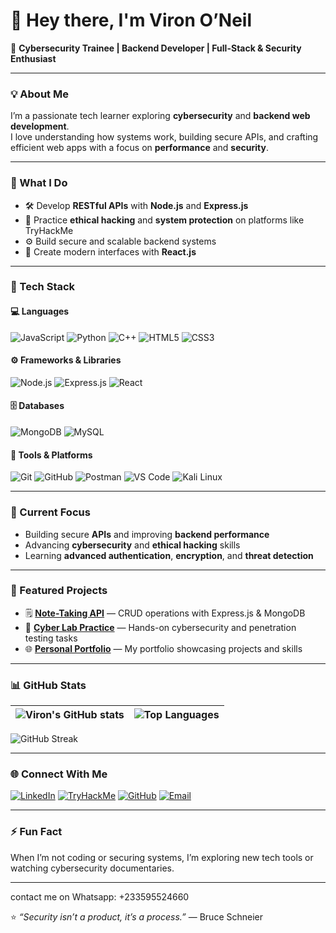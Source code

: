 # 👋 Hey there, I'm **Viron O’Neil**

🚀 **Cybersecurity Trainee | Backend Developer | Full-Stack & Security Enthusiast**

---

### 💡 About Me
I’m a passionate tech learner exploring **cybersecurity** and **backend web development**.  
I love understanding how systems work, building secure APIs, and crafting efficient web apps with a focus on **performance** and **security**.

---

### 🧠 What I Do
- 🛠️ Develop **RESTful APIs** with **Node.js** and **Express.js**  
- 🔐 Practice **ethical hacking** and **system protection** on platforms like TryHackMe  
- ⚙️ Build secure and scalable backend systems  
- 🧩 Create modern interfaces with **React.js**

---

### 🧰 Tech Stack

#### 💻 **Languages**
![JavaScript](https://img.shields.io/badge/JavaScript-F7DF1E?logo=javascript&logoColor=000)
![Python](https://img.shields.io/badge/Python-3776AB?logo=python&logoColor=white)
![C++](https://img.shields.io/badge/C++-00599C?logo=cplusplus&logoColor=white)
![HTML5](https://img.shields.io/badge/HTML5-E34F26?logo=html5&logoColor=white)
![CSS3](https://img.shields.io/badge/CSS3-1572B6?logo=css3&logoColor=white)

#### ⚙️ **Frameworks & Libraries**
![Node.js](https://img.shields.io/badge/Node.js-339933?logo=node.js&logoColor=white)
![Express.js](https://img.shields.io/badge/Express.js-000000?logo=express&logoColor=white)
![React](https://img.shields.io/badge/React-61DAFB?logo=react&logoColor=000)

#### 🗄️ **Databases**
![MongoDB](https://img.shields.io/badge/MongoDB-47A248?logo=mongodb&logoColor=white)
![MySQL](https://img.shields.io/badge/MySQL-4479A1?logo=mysql&logoColor=white)

#### 🧩 **Tools & Platforms**
![Git](https://img.shields.io/badge/Git-F05032?logo=git&logoColor=white)
![GitHub](https://img.shields.io/badge/GitHub-181717?logo=github&logoColor=white)
![Postman](https://img.shields.io/badge/Postman-FF6C37?logo=postman&logoColor=white)
![VS Code](https://img.shields.io/badge/VS_Code-007ACC?logo=visualstudiocode&logoColor=white)
![Kali Linux](https://img.shields.io/badge/Kali_Linux-557C94?logo=kalilinux&logoColor=white)

---

### 🔭 Current Focus
- Building secure **APIs** and improving **backend performance**
- Advancing **cybersecurity** and **ethical hacking** skills  
- Learning **advanced authentication**, **encryption**, and **threat detection**

---

### 📂 Featured Projects
- 🗒️ **[Note-Taking API](#)** — CRUD operations with Express.js & MongoDB  
- 🔐 **[Cyber Lab Practice](#)** — Hands-on cybersecurity and penetration testing tasks  
- 🌐 **[Personal Portfolio](#)** — My portfolio showcasing projects and skills  

---

### 📊 GitHub Stats

| ![Viron's GitHub stats](https://github-readme-stats.vercel.app/api?username=VironONeil&show_icons=true&theme=tokyonight) | ![Top Languages](https://github-readme-stats.vercel.app/api/top-langs/?username=VironONeil&layout=compact&theme=tokyonight) |
| --- | --- |

![GitHub Streak](https://github-readme-streak-stats.herokuapp.com/?user=VironONeil&theme=tokyonight)

---

### 🌐 Connect With Me
[![LinkedIn](https://img.shields.io/badge/LinkedIn-0A66C2?logo=linkedin&logoColor=white)](https://www.linkedin.com/in/Elvin-sly-Owusu)
[![TryHackMe](https://img.shields.io/badge/TryHackMe-212C42?logo=tryhackme&logoColor=white)](https://tryhackme.com/p/byteband1t)
[![GitHub](https://img.shields.io/badge/GitHub-100000?logo=github&logoColor=white)](https://github.com/V1ron6)
[![Email](https://img.shields.io/badge/Email-D14836?logo=gmail&logoColor=white)](mailto:mindedbusines@gmail.com)

---

### ⚡ Fun Fact
When I’m not coding or securing systems, I’m exploring new tech tools or watching cybersecurity documentaries.

---
contact me on Whatsapp: +233595524660

⭐️ *“Security isn’t a product, it’s a process.”* — Bruce Schneier
